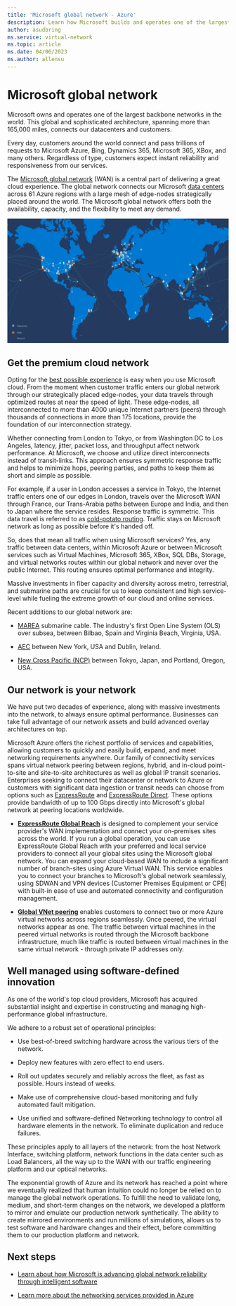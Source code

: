 ```yaml
---
title: 'Microsoft global network - Azure'
description: Learn how Microsoft builds and operates one of the largest backbone networks in the world, and why it's central to delivering a great cloud experience.
author: asudbring
ms.service: virtual-network
ms.topic: article
ms.date: 04/06/2023
ms.author: allensu
---
```


# Microsoft global network

Microsoft owns and operates one of the largest backbone networks in the world. This global and sophisticated architecture, spanning more than 165,000 miles, connects our datacenters and customers. 
 
Every day, customers around the world connect and pass trillions of requests to Microsoft Azure, Bing, Dynamics 365, Microsoft 365, XBox, and many others. Regardless of type, customers expect instant reliability and responsiveness from our services. 

The [Microsoft global network](https://azure.microsoft.com/global-infrastructure/global-network/) (WAN) is a central part of delivering a great cloud experience. The global network connects our Microsoft [data centers](https://azure.microsoft.com/global-infrastructure/) across 61 Azure regions with a large mesh of edge-nodes strategically placed around the world. The Microsoft global network offers both the availability, capacity, and the flexibility to meet any demand.

![Microsoft global network](./media/microsoft-global-network/microsoft-global-wan.png)
 
## Get the premium cloud network
 
Opting for the [best possible experience](https://www.sdxcentral.com/articles/news/azure-tops-aws-gcp-in-cloud-performance-says-thousandeyes/2018/11/) is easy when you use Microsoft cloud. From the moment when customer traffic enters our global network through our strategically placed edge-nodes, your data travels through optimized routes at near the speed of light. These edge-nodes, all interconnected to more than 4000 unique Internet partners (peers) through thousands of connections in more than 175 locations, provide the foundation of our interconnection strategy. 
 
Whether connecting from London to Tokyo, or from Washington DC to Los Angeles, latency, jitter, packet loss, and throughput affect network performance. At Microsoft, we choose and utilize direct interconnects instead of transit-links. This approach ensures symmetric response traffic and helps to minimize hops, peering parties, and paths to keep them as short and simple as possible.

For example, if a user in London accesses a service in Tokyo, the Internet traffic enters one of our edges in London, travels over the Microsoft WAN through France, our Trans-Arabia paths between Europe and India, and then to Japan where the service resides. Response traffic is symmetric. This data travel is referred to as [cold-potato routing](https://en.wikipedia.org/wiki/Hot-potato_and_cold-potato_routing). Traffic stays on Microsoft network as long as possible before it's handed off.  
  
So, does that mean all traffic when using Microsoft services? Yes, any traffic between data centers, within Microsoft Azure or between Microsoft services such as Virtual Machines, Microsoft 365, XBox, SQL DBs, Storage, and virtual networks routes within our global network and never over the public Internet. This routing ensures optimal performance and integrity.  
 
Massive investments in fiber capacity and diversity across metro, terrestrial, and submarine paths are crucial for us to keep consistent and high service-level while fueling the extreme growth of our cloud and online services. 

Recent additions to our global network are:

* [MAREA](https://www.submarinecablemap.com/#/submarine-cable/marea) submarine cable. The industry's first Open Line System (OLS) over subsea, between Bilbao, Spain and Virginia Beach, Virginia, USA. 

* [AEC](https://www.submarinecablemap.com/#/submarine-cable/aeconnect-1) between New York, USA and Dublin, Ireland.

* [New Cross Pacific (NCP)](https://www.submarinecablemap.com/#/submarine-cable/new-cross-pacific-ncp-cable-system) between Tokyo, Japan, and Portland, Oregon, USA.  

## Our network is your network

We have put two decades of experience, along with massive investments into the network, to always ensure optimal performance. Businesses can take full advantage of our network assets and build advanced overlay architectures on top. 
 
Microsoft Azure offers the richest portfolio of services and capabilities, allowing customers to quickly and easily build, expand, and meet networking requirements anywhere. Our family of connectivity services spans virtual network peering between regions, hybrid, and in-cloud point-to-site and site-to-site architectures as well as global IP transit scenarios. Enterprises seeking to connect their datacenter or network to Azure or customers with significant data ingestion or transit needs can choose from options such as [ExpressRoute](../expressroute/expressroute-introduction.md) and [ExpressRoute Direct](../expressroute/expressroute-erdirect-about.md). These options provide bandwidth of up to 100 Gbps directly into Microsoft's global network at peering locations worldwide.

* [**ExpressRoute Global Reach**](../expressroute/expressroute-global-reach.md) is designed to complement your service provider's WAN implementation and connect your on-premises sites across the world. If you run a global operation, you can use ExpressRoute Global Reach with your preferred and local service providers to connect all your global sites using the Microsoft global network. You can expand your cloud-based WAN to include a significant number of branch-sites using Azure Virtual WAN. This service enables you to connect your branches to Microsoft's global network seamlessly, using SDWAN and VPN devices (Customer Premises Equipment or CPE) with built-in ease of use and automated connectivity and configuration management. 
 
* [**Global VNet peering**](../virtual-network/virtual-network-peering-overview.md) enables customers to connect two or more Azure virtual networks across regions seamlessly. Once peered, the virtual networks appear as one. The traffic between virtual machines in the peered virtual networks is routed through the Microsoft backbone infrastructure, much like traffic is routed between virtual machines in the same virtual network - through private IP addresses only. 

## Well managed using software-defined innovation

As one of the world's top cloud providers, Microsoft has acquired substantial insight and expertise in constructing and managing high-performance global infrastructure. 
 
We adhere to a robust set of operational principles: 
 
- Use best-of-breed switching hardware across the various tiers of the network.  

- Deploy new features with zero effect to end users.  

- Roll out updates securely and reliably across the fleet, as fast as possible. Hours instead of weeks.  

- Make use of comprehensive cloud-based monitoring and fully automated fault mitigation. 

- Use unified and software-defined Networking technology to control all hardware elements in the network.  To eliminate duplication and reduce failures. 
 
These principles apply to all layers of the network: from the host Network Interface, switching platform, network functions in the data center such as Load Balancers, all the way up to the WAN with our traffic engineering platform and our optical networks.  
 
The exponential growth of Azure and its network has reached a point where we eventually realized that human intuition could no longer be relied on to manage the global network operations. To fulfill the need to validate long, medium, and short-term changes on the network, we developed a platform to mirror and emulate our production network synthetically. The ability to create mirrored environments and run millions of simulations, allows us to test software and hardware changes and their effect, before committing them to our production platform and network. 

## Next steps

- [Learn about how Microsoft is advancing global network reliability through intelligent software](https://azure.microsoft.com/blog/advancing-global-network-reliability-through-intelligent-software-part-1-of-2/)

- [Learn more about the networking services provided in Azure](https://azure.microsoft.com/product-categories/networking/)